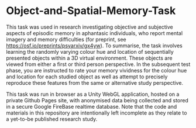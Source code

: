 # Object-and-Spatial-Memory-Task
This task was used in research investigating objective and subjective aspects of episodic memory in aphantasic individuals, who report mental imagery and memory difficulties (for preprint, see https://osf.io/preprints/psyarxiv/gx4yw). To summarise, the task involves learning the randomly varying colour hue and location of sequentially presented objects within a 3D virtual environment. These objects are viewed from either a first or third person perspective. In the subsequent test phase, you are instructed to rate your memory vividness for the colour hue and location for each studied object as well as attempt to precisely reproduce these features from the same or alternative study perspective. 

This task was run in browser as a Unity WebGL application, hosted on a private Github Pages site, with anonymised data being collected and stored in a secure Google FireBase realtime database. Note that the code and materials in this repository are intentionally left incomplete as they relate to a yet-to-be published research study.


